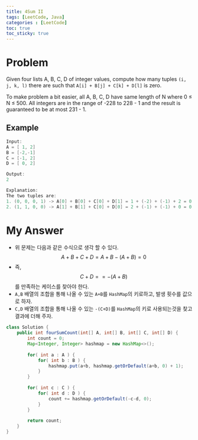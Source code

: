 ```yaml
---
title: 4Sum II
tags: [LeetCode, Java]
categories : [LeetCode]
toc: true
toc_sticky: true
---
```


# Problem

Given four lists A, B, C, D of integer values, compute how many tuples `(i, j, k, l)` there are such that `A[i] + B[j] + C[k] + D[l]` is zero.

To make problem a bit easier, all A, B, C, D have same length of N where 0 ≤ N ≤ 500. All integers are in the range of -228 to 228 - 1 and the result is guaranteed to be at most 231 - 1.

## Example

```swift
Input:
A = [ 1, 2]
B = [-2,-1]
C = [-1, 2]
D = [ 0, 2]

Output:
2

Explanation:
The two tuples are:
1. (0, 0, 0, 1) -> A[0] + B[0] + C[0] + D[1] = 1 + (-2) + (-1) + 2 = 0
2. (1, 1, 0, 0) -> A[1] + B[1] + C[0] + D[0] = 2 + (-1) + (-1) + 0 = 0
```

# My Answer

* 위 문제는 다음과 같은 수식으로 생각 할 수 있다. $$A+B+C+D=A+B-(A+B)=0$$
* 즉, $$C+D == -(A+B)$$ 를 만족하는 케이스를 찾아야 한다.
* `A,B` 배열의 조합을 통해 나올 수 있는 `A+B`를 `HashMap`의 키로하고, 발생 횟수를 값으로 하자.
* `C,D` 배열의 조합을 통해 나올 수 있는 `-(C+D)`를 `HashMap`의 키로 사용되는것을 찾고 결과에 더해 주자.

```java
class Solution {    
    public int fourSumCount(int[] A, int[] B, int[] C, int[] D) {
        int count = 0;
        Map<Integer, Integer> hashmap = new HashMap<>();
        
        for( int a : A ) {
            for( int b : B ) {
                hashmap.put(a+b, hashmap.getOrDefault(a+b, 0) + 1);
            }
        }
        
        for( int c : C ) {
            for( int d : D ) {
                count += hashmap.getOrDefault(-c-d, 0);
            }
        }
        
        return count;
    }
}
```

